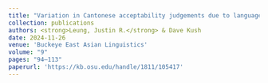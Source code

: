 ```yaml
---
title: "Variation in Cantonese acceptability judgements due to language contact: An investigation of word order preferences in the resultative construction"
collection: publications
authors: <strong>Leung, Justin R.</strong> & Dave Kush
date: 2024-11-26
venue: 'Buckeye East Asian Linguistics'
volume: "9"
pages: "94–113"
paperurl: 'https://kb.osu.edu/handle/1811/105417'
---
```

